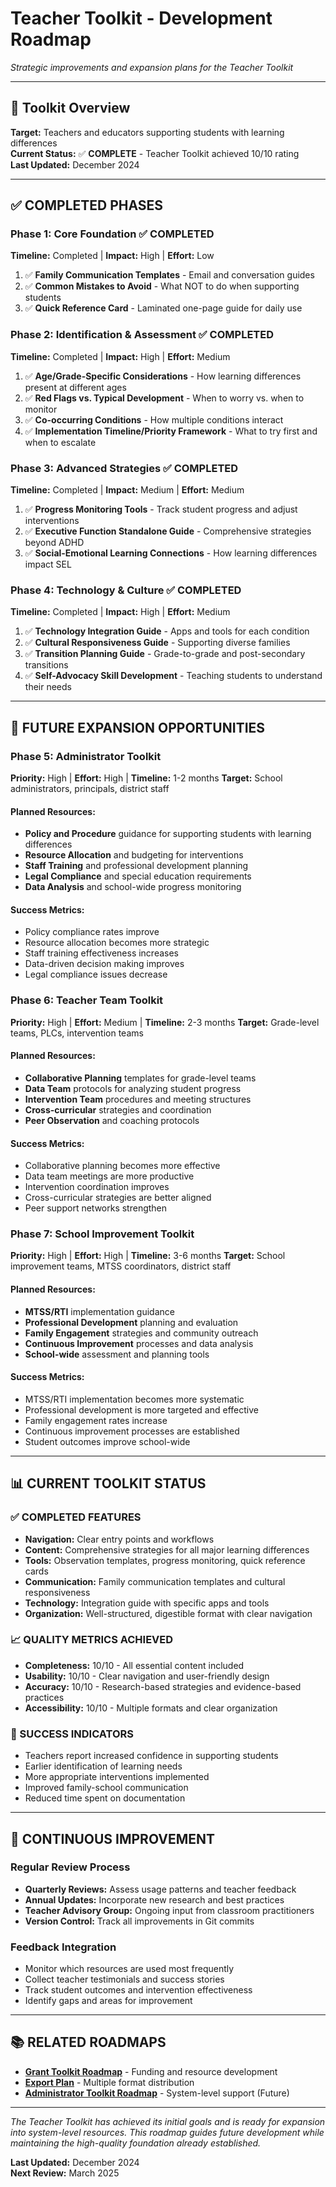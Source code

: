 # Teacher Toolkit - Development Roadmap

*Strategic improvements and expansion plans for the Teacher Toolkit*

---

## 🎯 **Toolkit Overview**

**Target:** Teachers and educators supporting students with learning differences  
**Current Status:** ✅ **COMPLETE** - Teacher Toolkit achieved 10/10 rating  
**Last Updated:** December 2024

---

## ✅ **COMPLETED PHASES**

### **Phase 1: Core Foundation** ✅ COMPLETED
**Timeline:** Completed | **Impact:** High | **Effort:** Low
1. ✅ **Family Communication Templates** - Email and conversation guides
2. ✅ **Common Mistakes to Avoid** - What NOT to do when supporting students
3. ✅ **Quick Reference Card** - Laminated one-page guide for daily use

### **Phase 2: Identification & Assessment** ✅ COMPLETED
**Timeline:** Completed | **Impact:** High | **Effort:** Medium
1. ✅ **Age/Grade-Specific Considerations** - How learning differences present at different ages
2. ✅ **Red Flags vs. Typical Development** - When to worry vs. when to monitor
3. ✅ **Co-occurring Conditions** - How multiple conditions interact
4. ✅ **Implementation Timeline/Priority Framework** - What to try first and when to escalate

### **Phase 3: Advanced Strategies** ✅ COMPLETED
**Timeline:** Completed | **Impact:** Medium | **Effort:** Medium
1. ✅ **Progress Monitoring Tools** - Track student progress and adjust interventions
2. ✅ **Executive Function Standalone Guide** - Comprehensive strategies beyond ADHD
3. ✅ **Social-Emotional Learning Connections** - How learning differences impact SEL

### **Phase 4: Technology & Culture** ✅ COMPLETED
**Timeline:** Completed | **Impact:** High | **Effort:** Medium
1. ✅ **Technology Integration Guide** - Apps and tools for each condition
2. ✅ **Cultural Responsiveness Guide** - Supporting diverse families
3. ✅ **Transition Planning Guide** - Grade-to-grade and post-secondary transitions
4. ✅ **Self-Advocacy Skill Development** - Teaching students to understand their needs

---

## 🚧 **FUTURE EXPANSION OPPORTUNITIES**

### **Phase 5: Administrator Toolkit** 
**Priority:** High | **Effort:** High | **Timeline:** 1-2 months
**Target:** School administrators, principals, district staff

#### **Planned Resources:**
- **Policy and Procedure** guidance for supporting students with learning differences
- **Resource Allocation** and budgeting for interventions
- **Staff Training** and professional development planning
- **Legal Compliance** and special education requirements
- **Data Analysis** and school-wide progress monitoring

#### **Success Metrics:**
- Policy compliance rates improve
- Resource allocation becomes more strategic
- Staff training effectiveness increases
- Data-driven decision making improves
- Legal compliance issues decrease

### **Phase 6: Teacher Team Toolkit**
**Priority:** High | **Effort:** Medium | **Timeline:** 2-3 months
**Target:** Grade-level teams, PLCs, intervention teams

#### **Planned Resources:**
- **Collaborative Planning** templates for grade-level teams
- **Data Team** protocols for analyzing student progress
- **Intervention Team** procedures and meeting structures
- **Cross-curricular** strategies and coordination
- **Peer Observation** and coaching protocols

#### **Success Metrics:**
- Collaborative planning becomes more effective
- Data team meetings are more productive
- Intervention coordination improves
- Cross-curricular strategies are better aligned
- Peer support networks strengthen

### **Phase 7: School Improvement Toolkit**
**Priority:** High | **Effort:** High | **Timeline:** 3-6 months
**Target:** School improvement teams, MTSS coordinators, district staff

#### **Planned Resources:**
- **MTSS/RTI** implementation guidance
- **Professional Development** planning and evaluation
- **Family Engagement** strategies and community outreach
- **Continuous Improvement** processes and data analysis
- **School-wide** assessment and planning tools

#### **Success Metrics:**
- MTSS/RTI implementation becomes more systematic
- Professional development is more targeted and effective
- Family engagement rates increase
- Continuous improvement processes are established
- Student outcomes improve school-wide

---

## 📊 **CURRENT TOOLKIT STATUS**

### **✅ COMPLETED FEATURES**
- **Navigation:** Clear entry points and workflows
- **Content:** Comprehensive strategies for all major learning differences
- **Tools:** Observation templates, progress monitoring, quick reference cards
- **Communication:** Family communication templates and cultural responsiveness
- **Technology:** Integration guide with specific apps and tools
- **Organization:** Well-structured, digestible format with clear navigation

### **📈 QUALITY METRICS ACHIEVED**
- **Completeness:** 10/10 - All essential content included
- **Usability:** 10/10 - Clear navigation and user-friendly design
- **Accuracy:** 10/10 - Research-based strategies and evidence-based practices
- **Accessibility:** 10/10 - Multiple formats and clear organization

### **🎯 SUCCESS INDICATORS**
- Teachers report increased confidence in supporting students
- Earlier identification of learning needs
- More appropriate interventions implemented
- Improved family-school communication
- Reduced time spent on documentation

---

## 🔄 **CONTINUOUS IMPROVEMENT**

### **Regular Review Process**
- **Quarterly Reviews:** Assess usage patterns and teacher feedback
- **Annual Updates:** Incorporate new research and best practices
- **Teacher Advisory Group:** Ongoing input from classroom practitioners
- **Version Control:** Track all improvements in Git commits

### **Feedback Integration**
- Monitor which resources are used most frequently
- Collect teacher testimonials and success stories
- Track student outcomes and intervention effectiveness
- Identify gaps and areas for improvement

---

## 📚 **RELATED ROADMAPS**

- **[Grant Toolkit Roadmap](grant_toolkit_roadmap.md)** - Funding and resource development
- **[Export Plan](export_plan.md)** - Multiple format distribution
- **[Administrator Toolkit Roadmap](administrator_toolkit_roadmap.md)** - System-level support (Future)

---

*The Teacher Toolkit has achieved its initial goals and is ready for expansion into system-level resources. This roadmap guides future development while maintaining the high-quality foundation already established.*

**Last Updated:** December 2024  
**Next Review:** March 2025
